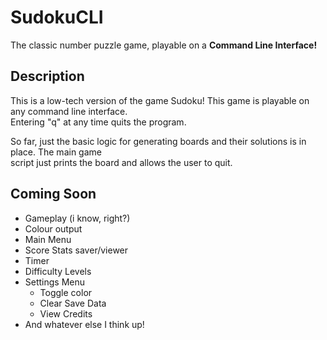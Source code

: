 
# SudokuCLI

The classic number puzzle game, playable on a **Command Line Interface!**

## Description

This is a low-tech version of the game Sudoku! This game is playable on any command line interface.  
Entering "q" at any time quits the program.  

So far, just the basic logic for generating boards and their solutions is in place. The main game  
script just prints the board and allows the user to quit.  

## Coming Soon

- Gameplay (i know, right?)
- Colour output
- Main Menu
- Score Stats saver/viewer
- Timer
- Difficulty Levels
- Settings Menu
    - Toggle color
    - Clear Save Data
    - View Credits
- And whatever else I think up!
